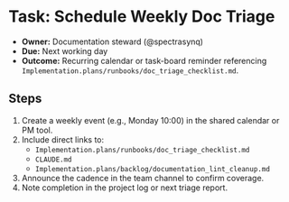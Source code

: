 # Task: Schedule Weekly Doc Triage

- **Owner:** Documentation steward (@spectrasynq)  
- **Due:** Next working day  
- **Outcome:** Recurring calendar or task-board reminder referencing
  `Implementation.plans/runbooks/doc_triage_checklist.md`.

## Steps

1. Create a weekly event (e.g., Monday 10:00) in the shared calendar or PM tool.
2. Include direct links to:
   - `Implementation.plans/runbooks/doc_triage_checklist.md`
   - `CLAUDE.md`
   - `Implementation.plans/backlog/documentation_lint_cleanup.md`
3. Announce the cadence in the team channel to confirm coverage.
4. Note completion in the project log or next triage report.
